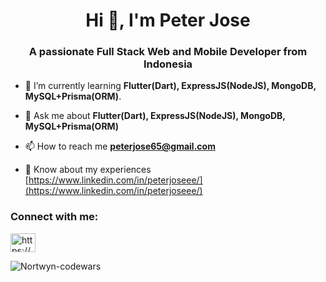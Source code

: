 <h1 align="center">Hi 👋, I'm Peter Jose</h1>
<h3 align="center">A passionate Full Stack Web and Mobile Developer from Indonesia</h3>

- 🌱 I’m currently learning **Flutter(Dart), ExpressJS(NodeJS), MongoDB, MySQL+Prisma(ORM)**.

- 💬 Ask me about **Flutter(Dart), ExpressJS(NodeJS), MongoDB, MySQL+Prisma(ORM)**

- 📫 How to reach me **peterjose65@gmail.com**

- 📄 Know about my experiences [https://www.linkedin.com/in/peterjoseee/](https://www.linkedin.com/in/peterjoseee/)

<h3 align="left">Connect with me:</h3>
<p align="left">
<a href="https://www.linkedin.com/in/peterjoseee/" target="blank"><img align="center" src="https://cdn.jsdelivr.net/npm/simple-icons@3.0.1/icons/linkedin.svg" alt="https://www.linkedin.com/in/peterjoseee/" height="30" width="40" /></a>
</p>

<p><img align="center" src="https://www.codewars.com/users/Nortwyn/badges/large" alt="Nortwyn-codewars" /></p>
